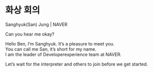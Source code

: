 # 화상 회의

Sanghyuk(San) Jung | NAVER

Can you hear me okay?

Hello Ben, I’m Sanghyuk. It’s a pleasure to meet you.\
You can call me San, it’s short for my name.\
I am the leader of Developerexperience team at NAVER.

Let’s wait for the interpreter and others to join before we get started.

